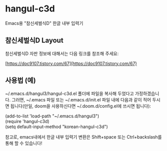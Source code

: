 # hangul-c3d
Emacs용 "참신세벌식D" 한글 내부 입력기
    
## 참신세벌식D Layout
참신세벌식D 자판 정보에 대해서는 다음 링크를 참조해 주세요:
  
[https://doc9107.tistory.com/67](https://doc9107.tistory.com/67)
    
## 사용법 (예)
~/.emacs.d/hangul3/hangul-c3d.el 폴더에 파일을 복사해 두었다고 가정하겠습니다.
그러면, ~/.emacs 파일 또는 ~/.emacs.d/init.el 파일 내에 다음과 같이 적어 두시면 됩니다(만일, doom을 사용하신다면 ~/.doom.d/config.el에 쓰시면 됩니다):
  
(add-to-list 'load-path "~/.emacs.d/hangul3")   
(require 'hangul-c3d)   
(setq default-input-method "korean-hangul-c3d")
  
참고로, emacs내에서 한글 내부 입력기 변환은 Shift+space 또는 Ctrl+backslash를 통해 할 수 있습니다!
